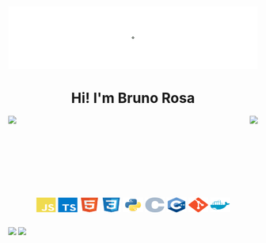 <img src="./assets/img/banner_clock_dark_nobg.png">

<h1 align="center">Hi! I'm Bruno Rosa</h1>

<div style="display-block">
  <a style="inline-block" href="https://github.com/brunolzrosa">
    <img align="left" height="170cm" src="https://github-readme-stats.vercel.app/api?username=brunolzrosa&show_icons=true&border_color=17191eff&icon_color=BCCCCC&title_color=BBBCCC&text_color=999999&bg_color=ffffff00&include_all_commits=true&count_private=true&cache_seconds=3600"/>
    <img align="right" height="170cm" src="https://github-readme-stats.vercel.app/api/top-langs/?username=brunolzrosa&layout=compact&langs_count=8&border_color=17191eff&icon_color=BCCCCC&title_color=BBBCCC&text_color=999999&bg_color=ffffff00&cache_seconds=3660"/>
  </a>
</div>

<br>
<br>
<br>
<br>
<br>
<br>
<br>
<br>

##

<div align="center">
  <img align="center" alt="Rosa-Js" height="30" width="40" src="https://raw.githubusercontent.com/devicons/devicon/master/icons/javascript/javascript-plain.svg">
  <img align="center" alt="Rosa-Ts" height="30" width="40" src="https://raw.githubusercontent.com/devicons/devicon/master/icons/typescript/typescript-plain.svg">
  <img align="center" alt="Rosa-HTML" height="30" width="40" src="https://raw.githubusercontent.com/devicons/devicon/master/icons/html5/html5-original.svg">
  <img align="center" alt="Rosa-CSS" height="30" width="40" src="https://raw.githubusercontent.com/devicons/devicon/master/icons/css3/css3-original.svg">
  <img align="center" alt="Rosa-Python" height="30" width="40" src="https://raw.githubusercontent.com/devicons/devicon/master/icons/python/python-original.svg">
  <img align="center" alt="Rosa-C" height="30" width="40" src="https://raw.githubusercontent.com/devicons/devicon/master/icons/c/c-original.svg">
  <img align="center" alt="Rosa-C++" height="30" width="40" src="https://raw.githubusercontent.com/devicons/devicon/master/icons/cplusplus/cplusplus-original.svg">
  <img align="center" alt="Rosa-git" height="30" width="40" src="https://raw.githubusercontent.com/devicons/devicon/master/icons/git/git-original.svg">
  <img align="center" alt="Rosa-docker" height="30" width="40" src="https://raw.githubusercontent.com/devicons/devicon/master/icons/docker/docker-plain.svg">
</div>

##

<div>
  <a href = "mailto:brunoluiszrosa@gmail.com"><img src="https://img.shields.io/badge/-Gmail-%23333?style=for-the-badge&logo=gmail&logoColor=white" target="_blank"></a>
  <a href="https://www.linkedin.com/in/brunolzrsosa" target="_blank"><img src="https://img.shields.io/badge/-LinkedIn-%230077B5?style=for-the-badge&logo=linkedin&logoColor=white" target="_blank"></a> 
  
</div>
